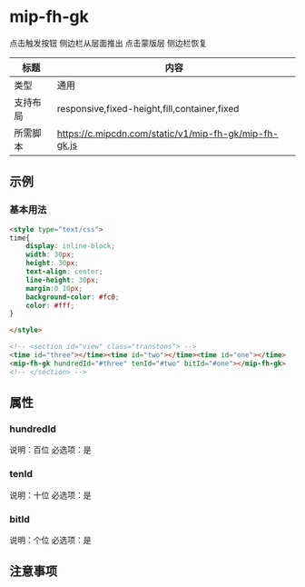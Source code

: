 # mip-fh-gk

点击触发按钮 侧边栏从层面推出 点击蒙版层 侧边栏恢复

标题|内容
----|----
类型|通用
支持布局|responsive,fixed-height,fill,container,fixed
所需脚本|https://c.mipcdn.com/static/v1/mip-fh-gk/mip-fh-gk.js

## 示例

### 基本用法
```html
<style type="text/css">
time{
	display: inline-block;
	width: 30px;
	height: 30px;
	text-align: center;
	line-height: 30px;
	margin:0 10px;
	background-color: #fc0;
	color: #fff;
}

</style>

<!-- <section id="view" class="transtons"> -->
<time id="three"></time><time id="two"></time><time id="one"></time>
<mip-fh-gk hundredId="#three" tenId="#two" bitId="#one"></mip-fh-gk>
<!-- </section> -->
```

## 属性

### hundredId

说明：百位
必选项：是



### tenId

说明：十位
必选项：是


### bitId

说明：个位
必选项：是

## 注意事项

